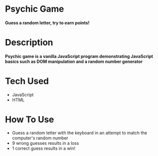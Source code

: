# Psychic Game

#### Guess a random letter, try to earn points!

# Description

#### Psychic game is a vanilla JavaScript program demonstrating JavaScript basics such as DOM manipulation and a random number generator

# Tech Used

* JavaScript
* HTML

# How To Use

* Guess a random letter with the keyboard in an attempt to match the computer's random number
* 9 wrong guesses results in a loss
* 1 correct guess results in a win!
